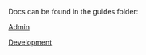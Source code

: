 Docs can be found in the guides folder:

[Admin](guides/Admin.md)

[Development](guides/Development.md)

